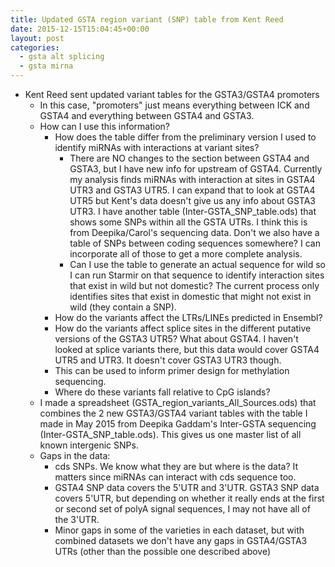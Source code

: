 ```yaml
---
title: Updated GSTA region variant (SNP) table from Kent Reed
date: 2015-12-15T15:04:45+00:00
layout: post
categories:
  - gsta alt splicing
  - gsta mirna
---
```

  * Kent Reed sent updated variant tables for the GSTA3/GSTA4 promoters
      * In this case, "promoters" just means everything between ICK and GSTA4 and everything between GSTA4 and GSTA3.
      * How can I use this information?
          * How does the table differ from the preliminary version I used to identify miRNAs with interactions at variant sites?
              * There are NO changes to the section between GSTA4 and GSTA3, but I have new info for upstream of GSTA4. Currently my analysis finds miRNAs with interaction at sites in GSTA4 UTR3 and GSTA3 UTR5. I can expand that to look at GSTA4 UTR5 but Kent's data doesn't give us any info about GSTA3 UTR3. I have another table (Inter-GSTA\_SNP\_table.ods) that shows some SNPs within all the GSTA UTRs. I think this is from Deepika/Carol's sequencing data. Don't we also have a table of SNPs between coding sequences somewhere? I can incorporate all of those to get a more complete analysis.
              * Can I use the table to generate an actual sequence for wild so I can run Starmir on that sequence to identify interaction sites that exist in wild but not domestic? The current process only identifies sites that exist in domestic that might not exist in wild (they contain a SNP).
          * How do the variants affect the LTRs/LINEs predicted in Ensembl?
          * How do the variants affect splice sites in the different putative versions of the GSTA3 UTR5? What about GSTA4. I haven't looked at splice variants there, but this data would cover GSTA4 UTR5 and UTR3. It doesn't cover GSTA3 UTR3 though.
          * This can be used to inform primer design for methylation sequencing.
          * Where do these variants fall relative to CpG islands?
      * I made a spreadsheet (GSTA\_region\_variants\_All\_Sources.ods) that combines the 2 new GSTA3/GSTA4 variant tables with the table I made in May 2015 from Deepika Gaddam's Inter-GSTA sequencing (Inter-GSTA\_SNP\_table.ods). This gives us one master list of all known intergenic SNPs.
      * Gaps in the data:
          * cds SNPs. We know what they are but where is the data? It matters since miRNAs can interact with cds sequence too.
          * GSTA4 SNP data covers the 5'UTR and 3'UTR. GSTA3 SNP data covers 5'UTR, but depending on whether it really ends at the first or second set of polyA signal sequences, I may not have all of the 3'UTR.
          * Minor gaps in some of the varieties in each dataset, but with combined datasets we don't have any gaps in GSTA4/GSTA3 UTRs (other than the possible one described above)
